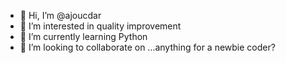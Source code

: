 - 👋 Hi, I’m @ajoucdar
- 👀 I’m interested in quality improvement
- 🌱 I’m currently learning Python
- 💞️ I’m looking to collaborate on ...anything for a newbie coder? 


<!---
ajoucdar/ajoucdar is a ✨ special ✨ repository because its `README.md` (this file) appears on your GitHub profile.
You can click the Preview link to take a look at your changes.
--->
